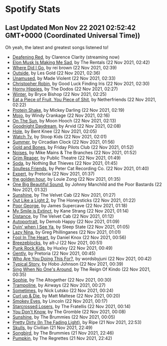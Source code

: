 
# Spotify Stats
## Last Updated Mon Nov 22 2021 02:52:42 GMT+0000 (Coordinated Universal Time))

Oh yeah, the latest and greatest songs listened to!

- [Deafening Red](https://www.last.fm/music/Clarence+Clarity/_/Deafening+Red), by Clarence Clarity (streaming now)
- [Elon Musk Is Making Me Sad](https://www.last.fm/music/The+Rentals/_/Elon+Musk+Is+Making+Me+Sad), by The Rentals (22 Nov 2021, 02:42)
- [Where Did I Go](https://www.last.fm/music/rei+brown/_/Where+Did+I+Go), by rei brown (22 Nov 2021, 02:39)
- [Outside](https://www.last.fm/music/Les+Gold/_/Outside), by Les Gold (22 Nov 2021, 02:36)
- [Unamused](https://www.last.fm/music/Made+Violent/_/Unamused), by Made Violent (22 Nov 2021, 02:33)
- [Christopher Robin](https://www.last.fm/music/Good+Luck+Finding+Iris/_/Christopher+Robin), by Good Luck Finding Iris (22 Nov 2021, 02:30)
- [Horny Hippies](https://www.last.fm/music/The+Dodos/_/Horny+Hippies), by The Dodos (22 Nov 2021, 02:27)
- [Winter](https://www.last.fm/music/Bryce+Bishop/_/Winter), by Bryce Bishop (22 Nov 2021, 02:25)
- [Eat a Piece of Fruit, You Piece of Shit](https://www.last.fm/music/Netherfriends/_/Eat+a+Piece+of+Fruit,+You+Piece+of+Shit), by Netherfriends (22 Nov 2021, 02:22)
- [Protein Shake](https://www.last.fm/music/Mickey+Darling/_/Protein+Shake), by Mickey Darling (22 Nov 2021, 02:19)
- [Mojo](https://www.last.fm/music/Windy+Crankage/_/Mojo), by Windy Crankage (22 Nov 2021, 02:16)
- [On The Sun](https://www.last.fm/music/Moon+Hooch/_/On+The+Sun), by Moon Hooch (22 Nov 2021, 02:13)
- [Goodnight Daydream](https://www.last.fm/music/Arvid/_/Goodnight+Daydream), by Arvid (22 Nov 2021, 02:08)
- [Hole](https://www.last.fm/music/Bent+Knee/_/Hole), by Bent Knee (22 Nov 2021, 02:05)
- [Watch Tv](https://www.last.fm/music/Stoop+Kids/_/Watch+Tv), by Stoop Kids (22 Nov 2021, 02:01)
- [Summer](https://www.last.fm/music/Circadian+Clock/_/Summer), by Circadian Clock (22 Nov 2021, 01:56)
- [Gold and Bones](https://www.last.fm/music/Friday+Pilots+Club/_/Gold+and+Bones), by Friday Pilots Club (22 Nov 2021, 01:52)
- [Noises](https://www.last.fm/music/Mike+Mains+&+The+Branches/_/Noises), by Mike Mains & The Branches (22 Nov 2021, 01:52)
- [Grim Reaper](https://www.last.fm/music/Public+Theatre/_/Grim+Reaper), by Public Theatre (22 Nov 2021, 01:49)
- [Soda](https://www.last.fm/music/Nothing+But+Thieves/_/Soda), by Nothing But Thieves (22 Nov 2021, 01:45)
- [Soulless Friends](https://www.last.fm/music/Peter+Cat+Recording+Co./_/Soulless+Friends), by Peter Cat Recording Co. (22 Nov 2021, 01:40)
- [Expert](https://www.last.fm/music/Pretoria/_/Expert), by Pretoria (22 Nov 2021, 01:37)
- [the golden hour](https://www.last.fm/music/Louie+Zong/_/the+golden+hour), by Louie Zong (22 Nov 2021, 01:35)
- [One Big Beautiful Sound](https://www.last.fm/music/Johnny+Manchild+and+the+Poor+Bastards/_/One+Big+Beautiful+Sound), by Johnny Manchild and the Poor Bastards (22 Nov 2021, 01:32)
- [Sunshine](https://www.last.fm/music/The+Velvet+Cab/_/Sunshine), by The Velvet Cab (22 Nov 2021, 01:27)
- [Out Like a Light 2](https://www.last.fm/music/The+Honeysticks/_/Out+Like+a+Light+2), by The Honeysticks (22 Nov 2021, 01:22)
- [Poor George](https://www.last.fm/music/James+Supercave/_/Poor+George), by James Supercave (22 Nov 2021, 01:18)
- [My Smile is Extinct](https://www.last.fm/music/Kane+Strang/_/My+Smile+is+Extinct), by Kane Strang (22 Nov 2021, 01:14)
- [Distance](https://www.last.fm/music/The+Velvet+Cab/_/Distance), by The Velvet Cab (22 Nov 2021, 01:12)
- [Autoportrait](https://www.last.fm/music/Demob+Happy/_/Autoportrait), by Demob Happy (22 Nov 2021, 01:09)
- [Dyin' when I See Ya](https://www.last.fm/music/Sleep+State/_/Dyin%27+when+I+See+Ya), by Sleep State (22 Nov 2021, 01:05)
- [Lazy Nina](https://www.last.fm/music/Greg+Phillinganes/_/Lazy+Nina), by Greg Phillinganes (22 Nov 2021, 01:01)
- [Fool In The Heart](https://www.last.fm/music/Daniel+Knox/_/Fool+In+The+Heart), by Daniel Knox (22 Nov 2021, 00:56)
- [Breezeblocks](https://www.last.fm/music/alt-J/_/Breezeblocks), by alt-J (22 Nov 2021, 00:51)
- [Punk Rock Kids](https://www.last.fm/music/Huxlxy/_/Punk+Rock+Kids), by Huxlxy (22 Nov 2021, 00:49)
- [Gently](https://www.last.fm/music/Pretoria/_/Gently), by Pretoria (22 Nov 2021, 00:45)
- [Who Are You Doing This For?](https://www.last.fm/music/wordsbyjuni/_/Who+Are+You+Doing+This+For%3F), by wordsbyjuni (22 Nov 2021, 00:42)
- [Typical Story](https://www.last.fm/music/Hobo+Johnson/_/Typical+Story), by Hobo Johnson (22 Nov 2021, 00:39)
- [Sing When No One's Around](https://www.last.fm/music/The+Reign+Of+Kindo/_/Sing+When+No+One%27s+Around), by The Reign Of Kindo (22 Nov 2021, 00:35)
- [Sophie](https://www.last.fm/music/The+Altogether/_/Sophie), by The Altogether (22 Nov 2021, 00:30)
- [Trampoline](https://www.last.fm/music/Airways/_/Trampoline), by Airways (22 Nov 2021, 00:27)
- [Sometimes](https://www.last.fm/music/Nick+Lutsko/_/Sometimes), by Nick Lutsko (22 Nov 2021, 00:24)
- [Curl up & Die](https://www.last.fm/music/Matt+Maltese/_/Curl+up+&+Die), by Matt Maltese (22 Nov 2021, 00:20)
- [Smokey Eyes](https://www.last.fm/music/Lincoln/_/Smokey+Eyes), by Lincoln (22 Nov 2021, 00:17)
- [Starcrossed Losers](https://www.last.fm/music/The+Fratellis/_/Starcrossed+Losers), by The Fratellis (22 Nov 2021, 00:14)
- [You Don't Know](https://www.last.fm/music/The+Gromble/_/You+Don%27t+Know), by The Gromble (22 Nov 2021, 00:08)
- [Sunshine](https://www.last.fm/music/The+Brummies/_/Sunshine), by The Brummies (22 Nov 2021, 00:05)
- [Pretty Dirty (In The Fading Light)](https://www.last.fm/music/Ripe/_/Pretty+Dirty+(In+The+Fading+Light)), by Ripe (21 Nov 2021, 22:53)
- [Skulls](https://www.last.fm/music/Civilian/_/Skulls), by Civilian (21 Nov 2021, 22:49)
- [Songbird](https://www.last.fm/music/The+Brummies/_/Songbird), by The Brummies (21 Nov 2021, 22:46)
- [Pumpkin](https://www.last.fm/music/The+Regrettes/_/Pumpkin), by The Regrettes (21 Nov 2021, 22:42)
